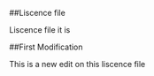 ##Liscence file

Liscence file it is 

##First Modification

This is a new edit on this liscence file